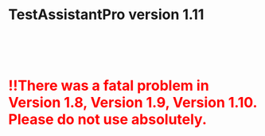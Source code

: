# TestAssistantPro version 1.11
<br>
<br>
<br>


# <span style="color:red">!!There was a fatal problem in Version 1.8, Version 1.9, Version 1.10. Please do not use absolutely.</span>
